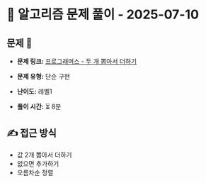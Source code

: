 # 📝 알고리즘 문제 풀이 - 2025-07-10

## 문제 📖

- **문제 링크:** [프로그래머스 - 두 개 뽑아서 더하기](https://school.programmers.co.kr/learn/courses/30/lessons/68644)

- **문제 유형:** 단순 구현

- **난이도:** 레벨1

- **풀이 시간:** ⏳ 8분

## ✍ 접근 방식

- 값 2개 뽑아서 더하기
- 없으면 추가하기
- 오름차순 정렬
